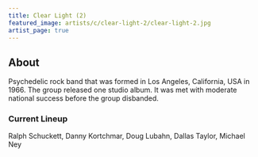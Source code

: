 ```yaml
---
title: Clear Light (2)
featured_image: artists/c/clear-light-2/clear-light-2.jpg
artist_page: true
---
```

## About

Psychedelic rock band that was formed in Los Angeles, California, USA in 1966. 
The group released one studio album. It was met with moderate national success before the group disbanded. 

### Current Lineup

Ralph Schuckett, Danny Kortchmar, Doug Lubahn, Dallas Taylor, Michael Ney


